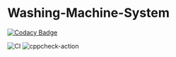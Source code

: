 # Washing-Machine-System

[![Codacy Badge](https://app.codacy.com/project/badge/Grade/09c0602154444b51bb8d27324d12751e)](https://www.codacy.com/gh/stepin104842/Washing-Machine-System/dashboard?utm_source=github.com&amp;utm_medium=referral&amp;utm_content=stepin104842/Washing-Machine-System&amp;utm_campaign=Badge_Grade)

![CI](https://github.com/stepin104842/Washing-Machine-System/workflows/CI/badge.svg)
![cppcheck-action](https://github.com/stepin104842/Washing-Machine-System/workflows/cppcheck-action/badge.svg?branch=master)

